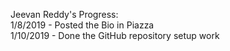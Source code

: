 Jeevan Reddy's Progress: \
1/8/2019 - Posted the Bio in Piazza\
1/10/2019 - Done the GitHub repository setup work
